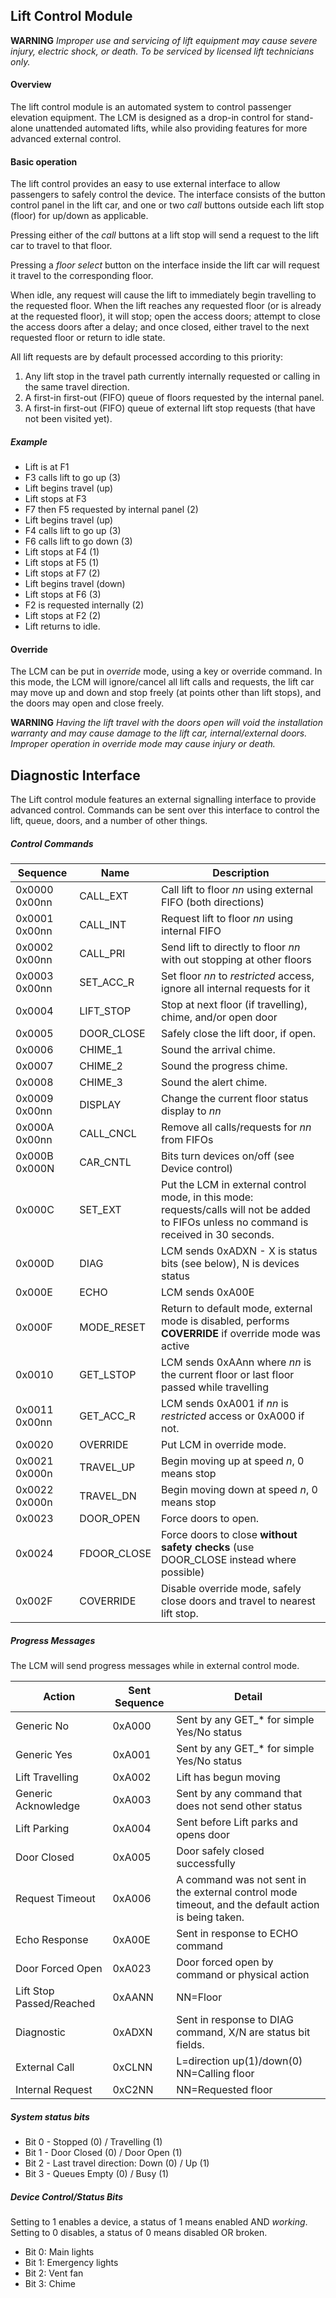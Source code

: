 
Lift Control Module
----

**WARNING**
*Improper use and servicing of lift equipment may cause severe injury,*
*electric shock, or death. To be serviced by licensed lift technicians only.*

#### Overview

The lift control module is an automated system to control passenger elevation
equipment. The LCM is designed as a drop-in control for stand-alone unattended
automated lifts, while also providing features for more advanced external control.

#### Basic operation

The lift control provides an easy to use external interface to allow passengers
to safely control the device. The interface consists of the button control
panel in the lift car, and one or two *call* buttons outside each lift stop
(floor) for up/down as applicable.

Pressing either of the *call* buttons at a lift stop will send a request to
the lift car to travel to that floor.

Pressing a *floor select* button on the interface inside the lift car will
request it travel to the corresponding floor.

When idle, any request will cause the lift to immediately begin travelling to
the requested floor. When the lift reaches any requested floor (or is already
at the requested floor), it will stop; open the access doors; attempt to close
the access doors after a delay; and once closed, either travel to the next
requested floor or return to idle state.

All lift requests are by default processed according to this priority:

1. Any lift stop in the travel path currently internally requested or calling
   in the same travel direction.
2. A first-in first-out (FIFO) queue of floors requested by the internal panel.
3. A first-in first-out (FIFO) queue of external lift stop requests
   (that have not been visited yet).

##### Example
 - Lift is at F1
 - F3 calls lift to go up (3)
 - Lift begins travel (up)
 - Lift stops at F3
 - F7 then F5 requested by internal panel (2)
 - Lift begins travel (up)
 - F4 calls lift to go up (3)
 - F6 calls lift to go down (3)
 - Lift stops at F4 (1)
 - Lift stops at F5 (1)
 - Lift stops at F7 (2)
 - Lift begins travel (down)
 - Lift stops at F6 (3)
 - F2 is requested internally (2)
 - Lift stops at F2 (2)
 - Lift returns to idle.

#### Override

The LCM can be put in *override* mode, using a key or override command.
In this mode, the LCM will ignore/cancel all lift calls and requests, the lift
car may move up and down and stop freely (at points other than lift stops),
and the doors may open and close freely.

**WARNING**
*Having the lift travel with the doors open will void the installation*
*warranty and may cause damage to the lift car, internal/external doors.*
*Improper operation in override mode may cause injury or death.*

Diagnostic Interface
----

The Lift control module features an external signalling interface to provide
advanced control. Commands can be sent over this interface to control the lift,
queue, doors, and a number of other things.

##### Control Commands
| Sequence      | Name        | Description                           |
| ------------- | ----------- | ------------------------------------- |
| 0x0000 0x00nn | CALL_EXT    | Call lift to floor *nn* using external FIFO (both directions) |
| 0x0001 0x00nn | CALL_INT    | Request lift to floor *nn* using internal FIFO |
| 0x0002 0x00nn | CALL_PRI    | Send lift to directly to floor *nn* with out stopping at other floors |
| 0x0003 0x00nn | SET_ACC_R   | Set floor *nn* to *restricted* access, ignore all internal requests for it |
| 0x0004        | LIFT_STOP   | Stop at next floor (if travelling), chime, and/or open door |
| 0x0005        | DOOR_CLOSE  | Safely close the lift door, if open.  |
| 0x0006        | CHIME_1     | Sound the arrival chime.  |
| 0x0007        | CHIME_2     | Sound the progress chime. |
| 0x0008        | CHIME_3     | Sound the alert chime.    |
| 0x0009 0x00nn | DISPLAY     | Change the current floor status display to *nn* |
| 0x000A 0x00nn | CALL_CNCL   | Remove all calls/requests for *nn* from FIFOs   |
| 0x000B 0x000N | CAR_CNTL    | Bits turn devices on/off (see Device control)  |
| 0x000C        | SET_EXT     | Put the LCM in external control mode, in this mode: requests/calls will not be added to FIFOs unless no command is received in 30 seconds. |
| 0x000D        | DIAG        | LCM sends 0xADXN - X is status bits (see below), N is devices status |
| 0x000E        | ECHO        | LCM sends 0xA00E  |
| 0x000F        | MODE_RESET  | Return to default mode, external mode is disabled, performs **COVERRIDE** if override mode was active | 
| 0x0010        | GET_LSTOP   | LCM sends 0xAAnn where *nn* is the current floor or last floor passed while travelling |
| 0x0011 0x00nn | GET_ACC_R   | LCM sends 0xA001 if *nn* is *restricted* access or 0xA000 if not. |
| 0x0020        | OVERRIDE    | Put LCM in override mode. |
| 0x0021 0x000n | TRAVEL_UP   | Begin moving up at speed *n*, 0 means stop   |
| 0x0022 0x000n | TRAVEL_DN   | Begin moving down at speed *n*, 0 means stop |
| 0x0023        | DOOR_OPEN   | Force doors to open. |
| 0x0024        | FDOOR_CLOSE | Force doors to close **without safety checks** (use DOOR_CLOSE instead where possible) |
| 0x002F        | COVERRIDE   | Disable override mode, safely close doors and travel to nearest lift stop. |

##### Progress Messages
The LCM will send progress messages while in external control mode.

| Action            | Sent Sequence | Detail                                     |
| ----------------- | ------------- | ------------------------------------------ |
| Generic No        | 0xA000        | Sent by any GET_* for simple Yes/No status |
| Generic Yes       | 0xA001        | Sent by any GET_* for simple Yes/No status |
| Lift Travelling   | 0xA002        | Lift has begun moving                      |
| Generic Acknowledge | 0xA003      | Sent by any command that does not send other status |
| Lift Parking      | 0xA004        | Sent before Lift parks and opens door      |
| Door Closed       | 0xA005        | Door safely closed successfully            |
| Request Timeout   | 0xA006        | A command was not sent in the external control mode timeout, and the default action is being taken. |
| Echo Response     | 0xA00E        | Sent in response to ECHO command           |
| Door Forced Open  | 0xA023        | Door forced open by command or physical action |
| Lift Stop Passed/Reached | 0xAANN | NN=Floor                                   |
| Diagnostic        | 0xADXN        | Sent in response to DIAG command, X/N are status bit fields. |
| External Call     | 0xCLNN        | L=direction up(1)/down(0) NN=Calling floor |
| Internal Request  | 0xC2NN        | NN=Requested floor                         |

##### System status bits
 - Bit 0 - Stopped (0) / Travelling (1)
 - Bit 1 - Door Closed (0) / Door Open (1)
 - Bit 2 - Last travel direction: Down (0) / Up (1)
 - Bit 3 - Queues Empty (0) / Busy (1)

##### Device Control/Status Bits
Setting to 1 enables a device, a status of 1 means enabled AND *working*.
Setting to 0 disables, a status of 0 means disabled OR broken.
 - Bit 0: Main lights
 - Bit 1: Emergency lights
 - Bit 2: Vent fan
 - Bit 3: Chime

